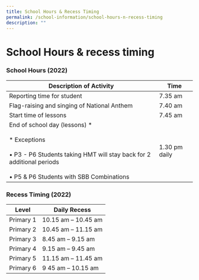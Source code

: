 ```yaml
---
title: School Hours & Recess Timing
permalink: /school-information/school-hours-n-recess-timing
description: ""
---
```

# **School Hours & recess timing**

### School Hours (2022)

| Description of Activity 	| Time 	|
|---	|---	|
| Reporting time for student 	| 7.35 am 	|
| Flag-raising and singing of National Anthem 	| 7.40 am 	|
| Start time of lessons 	| 7.45 am 	|
| End of school day (lessons) * <br>                                                   <br>* Exceptions<br><br>•  P3 - P6 Students taking HMT will stay  back for 2 additional periods<br><br>•  P5 & P6 Students with SBB Combinations 	| 1.30 pm daily 	|

### Recess Timing (2022)

| Level 	| Daily Recess 	|
|---	|---	|
| Primary 1 	| 10.15 am – 10.45 am 	|
| Primary 2 	| 10.45 am – 11.15 am 	|
| Primary 3 	| 8.45 am – 9.15 am 	|
| Primary 4 	| 9.15 am – 9.45 am 	|
| Primary 5 	| 11.15 am – 11.45 am 	|
| Primary 6 	| 9 45 am – 10.15 am 	|